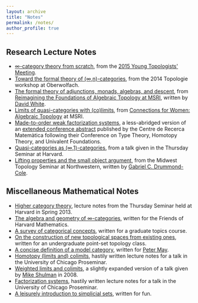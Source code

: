 ```yaml
---
layout: archive
title: "Notes"
permalink: /notes/
author_profile: true
---
```


## Research Lecture Notes 

* [∞-category theory from scratch](https://emilyriehl.github.io/files/scratch.pdf), from the [2015 Young Topologists' Meeting](https://www.epfl.ch/labs/hessbellwald-lab/seminar/ytm2015/).
* [Toward the formal theory of (∞,n)-categories](https://emilyriehl.github.io/files/oberwolfach.pdf), from the 2014 Topologie workshop at Oberwolfach.
* [The formal theory of adjunctions, monads, algebras, and descent](https:/emilyriehl.github.io/files/MSRI-formal.pdf), from [Reimagining the Foundations of Algebraic Topology at MSRI](https://www.msri.org/workshops/689), written by [David White](http://personal.denison.edu/~whiteda/).
* [Limits of quasi-categories with (co)limits](https://emilyriehl.github.io/files/MSRI-limits.pdf), from [Connections for Women: Algebraic Topology](https://www.msri.org/workshops/684) at MSRI.
* [Made-to-order weak factorization systems](https://emilyriehl.github.io/files/made-to-order.pdf), a less-abridged version of an [extended conference abstract](https://emilyriehl.github.io/files/made-to-order-crm.pdf) published by the Centre de Recerca Matemàtica following their Conference on Type Theory, Homotopy Theory, and Univalent Foundations.
* [Quasi-categories as (∞,1)-categories](https://emilyriehl.github.io/files/quasi-categories-as.pdf), from a talk given in the Thursday Seminar at Harvard.
* [Lifting properties and the small object argument](https://emilyriehl.github.io/files/midwest.pdf), from the Midwest Topology Seminar at Northwestern, written by [Gabriel C. Drummond-Cole](https://drummondcole.com/gabriel/data/). 

## Miscellaneous Mathematical Notes

* [Higher category theory](https://emilyriehl.github.io/files/thursday.pdf), lecture notes from the Thursday Seminar held at Harvard in Spring 2013.
* [The algebra and geometry of ∞-categories](https://emilyriehl.github.io/files/infinitycategories.pdf), written for the Friends of Harvard Mathematics. 
* [A survey of categorical concepts](https://emilyriehl.github.io/files/survey.pdf), written for a graduate topics course.
* [On the construction of new topological spaces from existing ones](https://emilyriehl.github.io/files/topologies.pdf), written for an undergraduate point-set topology class.
* [A concise definition of a model category](https://emilyriehl.github.io/files/modelcat.pdf), written for [Peter May](http://math.uchicago.edu/~may/).
* [Homotopy (limits and) colimits](https://emilyriehl.github.io/files/hocolimits.pdf), hastily written lecture notes for a talk in the University of Chicago Proseminar.  
* [Weighted limits and colimits](https://emilyriehl.github.io/files/weighted.pdf), a slightly expanded version of a talk given by [Mike Shulman](http://home.sandiego.edu/~shulman/) in 2008.
* [Factorization systems](https://emilyriehl.github.io/files/factorization.pdf), hastily written lecture notes for a talk in the University of Chicago Proseminar.  
* [A leisurely introduction to simplicial sets](https://emilyriehl.github.io/files/ssets.pdf), written for fun. 
